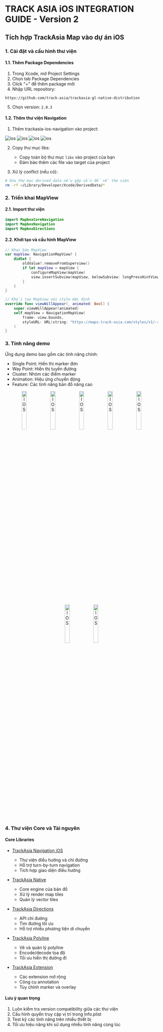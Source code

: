 # **TRACK ASIA iOS INTEGRATION GUIDE - Version 2** 

## Tích hợp TrackAsia Map vào dự án iOS

### 1. Cài đặt và cấu hình thư viện
#### 1.1. Thêm Package Dependencies
1. Trong Xcode, mở Project Settings
2. Chọn tab Package Dependencies
3. Click "+" để thêm package mới
4. Nhập URL repository:
```
https://github.com/track-asia/trackasia-gl-native-distribution
```
5. Chọn version: `2.0.3`

#### 1.2. Thêm thư viện Navigation
1. Thêm trackasia-ios-navigation vào project:
<img src="https://git.advn.vn/sangnguyen/trackasia-document/-/raw/master/images/ios_add_1a.png" alt="ios"> 
<img src="https://git.advn.vn/sangnguyen/trackasia-document/-/raw/master/images/ios_add_2a.png" alt="ios"> 
<img src="https://git.advn.vn/sangnguyen/trackasia-document/-/raw/master/images/ios_add_3.png" alt="ios"> 
<img src="https://git.advn.vn/sangnguyen/trackasia-document/-/raw/master/images/ios_add_4.png" alt="ios"> 

2. Copy thư mục libs:
   - Copy toàn bộ thư mục `libs` vào project của bạn
   - Đảm bảo thêm các file vào target của project

3. Xử lý conflict (nếu có):
```bash
# Xóa thư mục derived data nếu gặp vấn đề về thư viện
rm -rf ~/Library/Developer/Xcode/DerivedData/*
```

### 2. Triển khai MapView
#### 2.1. Import thư viện
```swift
import MapboxCoreNavigation
import MapboxNavigation
import MapboxDirections
```

#### 2.2. Khởi tạo và cấu hình MapView
```swift
// Khai báo MapView
var mapView: NavigationMapView? {
    didSet {
        oldValue?.removeFromSuperview()
        if let mapView = mapView {
            configureMapView(mapView)
            view.insertSubview(mapView, belowSubview: longPressHintView)
        }
    }
}

// Khởi tạo MapView với style mặc định
override func viewWillAppear(_ animated: Bool) {
    super.viewWillAppear(animated)
    self.mapView = NavigationMapView(
        frame: view.bounds, 
        styleURL: URL(string: "https://maps.track-asia.com/styles/v1/-streets.json?key=public")
    )
}
```

### 3. Tính năng demo
Ứng dụng demo bao gồm các tính năng chính:
- Single Point: Hiển thị marker đơn
- Way Point: Hiển thị tuyến đường
- Cluster: Nhóm các điểm marker
- Animation: Hiệu ứng chuyển động
- Feature: Các tính năng bản đồ nâng cao

<p align="center">
  <img src="https://git.advn.vn/sangnguyen/trackasia-document/-/raw/master/images/ios_1.png" alt="IOS" width="18%">   
  <img src="https://git.advn.vn/sangnguyen/trackasia-document/-/raw/master/images/ios_2.png" alt="IOS" width="18%">
  <img src="https://git.advn.vn/sangnguyen/trackasia-document/-/raw/master/images/ios_3.png" alt="IOS" width="18%">
  <img src="https://git.advn.vn/sangnguyen/trackasia-document/-/raw/master/images/ios_4.png" alt="IOS" width="18%">
  <img src="https://git.advn.vn/sangnguyen/trackasia-document/-/raw/master/images/ios_5.png" alt="IOS" width="18%">
  <img src="https://git.advn.vn/sangnguyen/trackasia-document/-/raw/master/images/ios_6.png" alt="IOS" width="18%">
  <img src="https://git.advn.vn/sangnguyen/trackasia-document/-/raw/master/images/ios_7.png" alt="IOS" width="18%">
</p>

### 4. Thư viện Core và Tài nguyên

#### Core Libraries
- [TrackAsia Navigation iOS](https://github.com/track-asia/trackasia-navigation-ios)
  - Thư viện điều hướng và chỉ đường
  - Hỗ trợ turn-by-turn navigation
  - Tích hợp giao diện điều hướng

- [TrackAsia Native](https://github.com/track-asia/trackasia-native)
  - Core engine của bản đồ
  - Xử lý render map tiles
  - Quản lý vector tiles

- [TrackAsia Directions](https://github.com/track-asia/trackasia-directions-swift)
  - API chỉ đường
  - Tìm đường tối ưu
  - Hỗ trợ nhiều phương tiện di chuyển

- [TrackAsia Polyline](https://github.com/track-asia/trackasia-polyline)
  - Vẽ và quản lý polyline
  - Encode/decode tọa độ
  - Tối ưu hiển thị đường đi

- [TrackAsia Extension](https://github.com/track-asia/trackasia-annotation-extension)
  - Các extension mở rộng
  - Công cụ annotation
  - Tùy chỉnh marker và overlay

#### Lưu ý quan trọng
1. Luôn kiểm tra version compatibility giữa các thư viện
2. Cấu hình quyền truy cập vị trí trong Info.plist
3. Test kỹ các tính năng trên nhiều thiết bị
4. Tối ưu hiệu năng khi sử dụng nhiều tính năng cùng lúc
